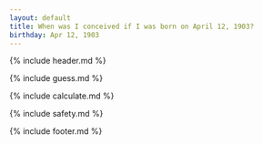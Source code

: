 ```yaml
---
layout: default
title: When was I conceived if I was born on April 12, 1903?
birthday: Apr 12, 1903
---
```


{% include header.md %}

{% include guess.md %}

{% include calculate.md %}

{% include safety.md %}

{% include footer.md %}



